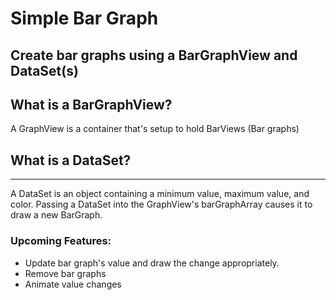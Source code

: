 # Simple Bar Graph
## Create bar graphs using a BarGraphView and DataSet(s)


## What is a BarGraphView?
A GraphView is a container that's setup to hold BarViews (Bar graphs)


## What is a DataSet? 
<hr>
A DataSet is an object containing a minimum value, maximum value, and color. Passing a DataSet into the GraphView's barGraphArray causes it to draw a new BarGraph.


### Upcoming Features:

* Update bar graph's value and draw the change appropriately.
* Remove bar graphs
* Animate value changes
